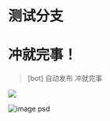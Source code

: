 
# 测试分支

# 冲就完事！

> [bot] 自动发布 冲就完事

[![](https://data.jsdelivr.com/v1/package/gh/RedCrazyGhost/CDN/badge?style=rounded)](https://www.jsdelivr.com/package/gh/RedCrazyGhost/CDN)

![image psd](https://github.com/RedCrazyGhost/test/assets/49381700/6653fcfa-975e-4bda-bd25-68491e635e34)
